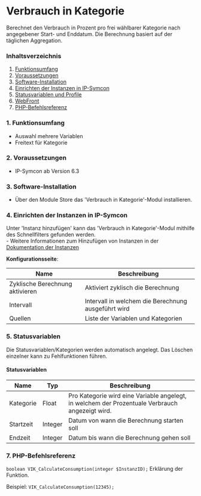 # Verbrauch in Kategorie
Berechnet den Verbrauch in Prozent pro frei wählbarer Kategorie nach angegebener Start- und Enddatum. Die Berechnung basiert auf der täglichen Aggregation.

### Inhaltsverzeichnis

1. [Funktionsumfang](#1-funktionsumfang)
2. [Voraussetzungen](#2-voraussetzungen)
3. [Software-Installation](#3-software-installation)
4. [Einrichten der Instanzen in IP-Symcon](#4-einrichten-der-instanzen-in-ip-symcon)
5. [Statusvariablen und Profile](#5-statusvariablen-und-profile)
6. [WebFront](#6-webfront)
7. [PHP-Befehlsreferenz](#7-php-befehlsreferenz)

### 1. Funktionsumfang

* Auswahl mehrere Variablen
* Freitext für Kategorie 

### 2. Voraussetzungen

- IP-Symcon ab Version 6.3

### 3. Software-Installation

* Über den Module Store das 'Verbrauch in Kategorie'-Modul installieren.

### 4. Einrichten der Instanzen in IP-Symcon

 Unter 'Instanz hinzufügen' kann das 'Verbrauch in Kategorie'-Modul mithilfe des Schnellfilters gefunden werden.  
	- Weitere Informationen zum Hinzufügen von Instanzen in der [Dokumentation der Instanzen](https://www.symcon.de/service/dokumentation/konzepte/instanzen/#Instanz_hinzufügen)

__Konfigurationsseite__:

Name                            | Beschreibung
------------------------------- | ------------------
Zyklische Berechnung aktivieren | Aktiviert zyklisch die Berechnung
Intervall                       | Intervall in welchem die Berechnung ausgeführt wird
Quellen                         | Liste der Variablen und Kategorien

### 5. Statusvariablen

Die Statusvariablen/Kategorien werden automatisch angelegt. Das Löschen einzelner kann zu Fehlfunktionen führen.

#### Statusvariablen

Name      | Typ     | Beschreibung
--------- | ------- | ------------
Kategorie | Float   | Pro Kategorie wird eine Variable angelegt, in welchem der Prozentuale Verbrauch angezeigt wird. 
Startzeit | Integer | Datum von wann die Berechnung starten soll
Endzeit   | Integer | Datum bis wann die Berechnung gehen soll

### 7. PHP-Befehlsreferenz

`boolean VIK_CalculateConsumption(integer $InstanzID);`
Erklärung der Funktion.

Beispiel:
`VIK_CalculateConsumption(12345);`
